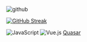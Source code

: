 ![github](https://user-images.githubusercontent.com/37814393/141808764-4e73154e-31ff-40b7-88ba-30266571494e.png)


[![GitHub Streak](http://github-readme-streak-stats.herokuapp.com?user=floki1250&theme=dracula&hide_border=true&date_format=M%20j%5B%2C%20Y%5D)](https://git.io/streak-stats)

![JavaScript](https://img.shields.io/badge/javascript-%23323330.svg?style=for-the-badge&logo=javascript&logoColor=%23F7DF1E) 
![Vue.js](https://img.shields.io/badge/vuejs-%2335495e.svg?style=for-the-badge&logo=vuedotjs&logoColor=%234FC08D)
[Quasar](https://img.shields.io/badge/Quasar-16B7FB?style=for-the-badge&logo=quasar&logoColor=black)
